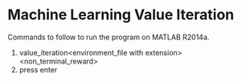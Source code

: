 # Machine Learning Value Iteration
Commands to follow to run the program on MATLAB R2014a.
1) value_iteration<environment_file with extension> <non_terminal_reward> <gamma> <k>   
2) press enter